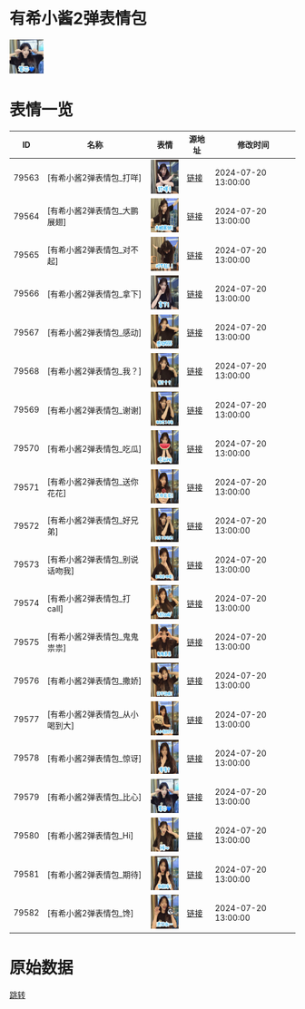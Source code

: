 # 有希小酱2弹表情包

<img src="./cover.png" height="60" alt="cover" />

# 表情一览

|ID|名称|表情|源地址|修改时间|
|----|----|----|----|----|
|79563|[有希小酱2弹表情包_打咩]|<img src="./pic/079563_%5B有希小酱2弹表情包_打咩%5D.jpg" height="60" alt="打咩"/>|[链接](https://i0.hdslb.com/bfs/garb/9eac42cc8c1c865879c8d08ff147121173325d0b.jpg)|2024-07-20 13:00:00|
|79564|[有希小酱2弹表情包_大鹏展翅]|<img src="./pic/079564_%5B有希小酱2弹表情包_大鹏展翅%5D.jpg" height="60" alt="大鹏展翅"/>|[链接](https://i0.hdslb.com/bfs/garb/b107b8495b9405ad6d8663152a2fe92f20dd477c.jpg)|2024-07-20 13:00:00|
|79565|[有希小酱2弹表情包_对不起]|<img src="./pic/079565_%5B有希小酱2弹表情包_对不起%5D.jpg" height="60" alt="对不起"/>|[链接](https://i0.hdslb.com/bfs/garb/63a32d2c01b8af4e3acd996089f5e651ff0cdcfa.jpg)|2024-07-20 13:00:00|
|79566|[有希小酱2弹表情包_拿下]|<img src="./pic/079566_%5B有希小酱2弹表情包_拿下%5D.jpg" height="60" alt="拿下"/>|[链接](https://i0.hdslb.com/bfs/garb/1641fbd83d72aff46d8d4098ecd70f41cc3c2f54.jpg)|2024-07-20 13:00:00|
|79567|[有希小酱2弹表情包_感动]|<img src="./pic/079567_%5B有希小酱2弹表情包_感动%5D.jpg" height="60" alt="感动"/>|[链接](https://i0.hdslb.com/bfs/garb/14ad542eba36201894e419db9e8df36560681d70.jpg)|2024-07-20 13:00:00|
|79568|[有希小酱2弹表情包_我？]|<img src="./pic/079568_%5B有希小酱2弹表情包_我？%5D.jpg" height="60" alt="我？"/>|[链接](https://i0.hdslb.com/bfs/garb/55747674ad07338d53569f090f187332ca80e901.jpg)|2024-07-20 13:00:00|
|79569|[有希小酱2弹表情包_谢谢]|<img src="./pic/079569_%5B有希小酱2弹表情包_谢谢%5D.jpg" height="60" alt="谢谢"/>|[链接](https://i0.hdslb.com/bfs/garb/18ea0fa69d03b6a179672dedbc49a96ecc4b0860.jpg)|2024-07-20 13:00:00|
|79570|[有希小酱2弹表情包_吃瓜]|<img src="./pic/079570_%5B有希小酱2弹表情包_吃瓜%5D.jpg" height="60" alt="吃瓜"/>|[链接](https://i0.hdslb.com/bfs/garb/68229e9641308ceaca4d12505a65d81fdd13c511.jpg)|2024-07-20 13:00:00|
|79571|[有希小酱2弹表情包_送你花花]|<img src="./pic/079571_%5B有希小酱2弹表情包_送你花花%5D.jpg" height="60" alt="送你花花"/>|[链接](https://i0.hdslb.com/bfs/garb/560f71aa4ac730519daacc82d1134fd47e3f40c3.jpg)|2024-07-20 13:00:00|
|79572|[有希小酱2弹表情包_好兄弟]|<img src="./pic/079572_%5B有希小酱2弹表情包_好兄弟%5D.jpg" height="60" alt="好兄弟"/>|[链接](https://i0.hdslb.com/bfs/garb/2bca71a294ead3fce1ef8eaa85697c284d6e850f.jpg)|2024-07-20 13:00:00|
|79573|[有希小酱2弹表情包_别说话吻我]|<img src="./pic/079573_%5B有希小酱2弹表情包_别说话吻我%5D.jpg" height="60" alt="别说话吻我"/>|[链接](https://i0.hdslb.com/bfs/garb/c92a31d072cbcf987dfe42fe8c7440816d1c5824.jpg)|2024-07-20 13:00:00|
|79574|[有希小酱2弹表情包_打call]|<img src="./pic/079574_%5B有希小酱2弹表情包_打call%5D.jpg" height="60" alt="打call"/>|[链接](https://i0.hdslb.com/bfs/garb/4fb2d7e72c0894ddaee7723ce2a2b598a8900e9f.jpg)|2024-07-20 13:00:00|
|79575|[有希小酱2弹表情包_鬼鬼祟祟]|<img src="./pic/079575_%5B有希小酱2弹表情包_鬼鬼祟祟%5D.jpg" height="60" alt="鬼鬼祟祟"/>|[链接](https://i0.hdslb.com/bfs/garb/36ef17e6a9b953cdf3dc32aaf54db3f1ec5e9dbc.jpg)|2024-07-20 13:00:00|
|79576|[有希小酱2弹表情包_撒娇]|<img src="./pic/079576_%5B有希小酱2弹表情包_撒娇%5D.jpg" height="60" alt="撒娇"/>|[链接](https://i0.hdslb.com/bfs/garb/ffc19c879eb3249ef61eca0643ec71f55de573a4.jpg)|2024-07-20 13:00:00|
|79577|[有希小酱2弹表情包_从小喝到大]|<img src="./pic/079577_%5B有希小酱2弹表情包_从小喝到大%5D.jpg" height="60" alt="从小喝到大"/>|[链接](https://i0.hdslb.com/bfs/garb/d9e7aa4c746b425f155b9cdf1e71595bfb4e70a8.jpg)|2024-07-20 13:00:00|
|79578|[有希小酱2弹表情包_惊讶]|<img src="./pic/079578_%5B有希小酱2弹表情包_惊讶%5D.jpg" height="60" alt="惊讶"/>|[链接](https://i0.hdslb.com/bfs/garb/d552b04525edbf218ccaeab195bf1a26b4f34cd1.jpg)|2024-07-20 13:00:00|
|79579|[有希小酱2弹表情包_比心]|<img src="./pic/079579_%5B有希小酱2弹表情包_比心%5D.jpg" height="60" alt="比心"/>|[链接](https://i0.hdslb.com/bfs/garb/d47ad18c0683ff25dc64faa33faa97891f8d575b.jpg)|2024-07-20 13:00:00|
|79580|[有希小酱2弹表情包_Hi]|<img src="./pic/079580_%5B有希小酱2弹表情包_Hi%5D.jpg" height="60" alt="Hi"/>|[链接](https://i0.hdslb.com/bfs/garb/9d8e166bb897d2c0b1ae677f6f8c0672f36003a9.jpg)|2024-07-20 13:00:00|
|79581|[有希小酱2弹表情包_期待]|<img src="./pic/079581_%5B有希小酱2弹表情包_期待%5D.jpg" height="60" alt="期待"/>|[链接](https://i0.hdslb.com/bfs/garb/b86c61cdf649b1870f271adc1717821c304dafba.jpg)|2024-07-20 13:00:00|
|79582|[有希小酱2弹表情包_馋]|<img src="./pic/079582_%5B有希小酱2弹表情包_馋%5D.jpg" height="60" alt="馋"/>|[链接](https://i0.hdslb.com/bfs/garb/9cca7c7f107fb91c0ee3a59da0a56e5cf249a930.jpg)|2024-07-20 13:00:00|

# 原始数据

[跳转](./raw.json)

